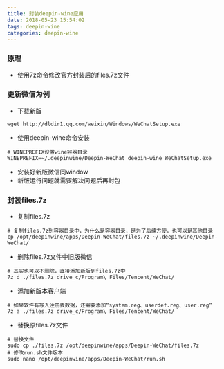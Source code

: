 ```yaml
---
title: 封装deepin-wine应用
date: 2018-05-23 15:54:02
tags: deepin-wine
categories: deepin-wine
---
```


### 原理
 * 使用7z命令修改官方封装后的files.7z文件
 
### 更新微信为例
 * 下载新版
```
wget http://dldir1.qq.com/weixin/Windows/WeChatSetup.exe
```
 * 使用deepin-wine命令安装
 ```
 # WINEPREFIX设置wine容器目录
 WINEPREFIX=~/.deepinwine/Deepin-WeChat deepin-wine WeChatSetup.exe
 ```
 * 安装好新版微信同window
 * 新版运行问题就需要解决问题后再封包

### 封装files.7z
 * 复制files.7z
 ```
 # 复制files.7z到容器目录中，为什么是容器目录，是为了后续方便，也可以是其他目录
 cp /opt/deepinwine/apps/Deepin-WeChat/files.7z ~/.deepinwine/Deepin-WeChat/
 ```
 * 删除files.7z文件中旧版微信
 ```
 # 其实也可以不删除，直接添加新版到files.7z中
 7z d ./files.7z drive_c/Program\ Files/Tencent/WeChat/
 ```
 * 添加新版本客户端
 ```
 # 如果软件有写入注册表数据，还需要添加“system.reg、userdef.reg、user.reg”
 7z a ./files.7z drive_c/Program\ Files/Tencent/WeChat/
 ```
 * 替换原files.7z文件
 ```
 # 替换文件
 sudo cp ./files.7z /opt/deepinwine/apps/Deepin-WeChat/files.7z
 # 修改run.sh文件版本
 sudo nano /opt/deepinwine/apps/Deepin-WeChat/run.sh
 ```